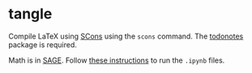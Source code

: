 # tangle

Compile LaTeX using [SCons](http://scons.org/) using the `scons` command.
The [todonotes](http://www.ctan.org/pkg/todonotes) package is required.

Math is in [SAGE](http://www.sagemath.org/).
Follow [these instructions](http://www.liafa.univ-paris-diderot.fr/~labbe/blogue/2013/02/using-sage-in-the-new-ipython-notebook/) to run the `.ipynb` files.
